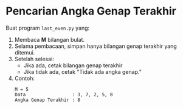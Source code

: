 # Pencarian Angka Genap Terakhir

Buat program `last_even.py` yang:

1. Membaca **M** bilangan bulat.
2. Selama pembacaan, simpan hanya bilangan genap terakhir yang ditemui.
3. Setelah selesai:
    * Jika ada, cetak bilangan genap terakhir
    * Jika tidak ada, cetak "Tidak ada angka genap."
4. Contoh:
    ```log
    M = 5
    Data                 : 3, 7, 2, 5, 8
    Angka Genap Terakhir : 8
    ```

